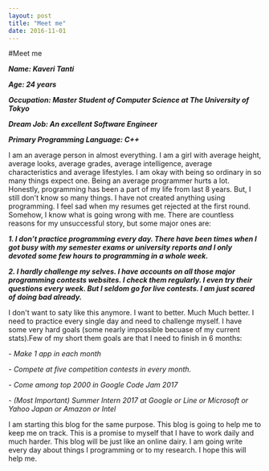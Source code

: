 ```yaml
---
layout: post
title: "Meet me"
date: 2016-11-01
---
```

#Meet me

_**Name: Kaveri Tanti**_

_**Age: 24 years**_

_**Occupation: Master Student of Computer Science at The University of Tokyo**_

_**Dream Job: An excellent Software Engineer**_

_**Primary Programming Language: C++**_

I am an average person in almost everything. I am  a girl with average height, average looks, average grades, average intelligence, average characteristics and average lifestyles. I am okay with being so ordinary in so many things expect one. Being an average programmer hurts a lot. Honestly, programming has been a part of my life from last 8 years. But, I still don't know so many things. I have not created anything using programming. I feel sad when my resumes get rejected at the first round. 
Somehow, I know what is going wrong with me. There are countless reasons for my unsuccessful story, but some major ones are: 

_**1. I don’t practice programming every day. There have been times when I got busy with my semester exams or university        reports and I only devoted some few hours to programming in a whole week.**_

_**2. I hardly challenge my selves. I have accounts  on all those major programming contests websites. I check them regularly.  I even try their questions every week. But I seldom go for live contests. I am just scared of doing bad already.**_
  
I don't want to saty like this anymore. I want to better. Much Much better. I need to practice every single day and need to challenge myself. I have some very hard goals (some nearly impossible becuase of my current stats).Few of my short them goals are that I need to finish in 6 months: 

  _- Make 1 app in each month_
  
  _- Compete at five competition contests in every month._
  
  _- Come among top 2000 in Google Code Jam 2017_
  
  _- (Most Important) Summer Intern 2017 at Google or Line or Microsoft or Yahoo Japan or Amazon or Intel_

I am starting this blog for the same purpose. This blog is going to help me to keep me on track. This is a promise to myself that I have to work daily and much harder. This blog will be just like an online dairy. I am going write every day about things I programming or to my research. I hope this will help me. 

